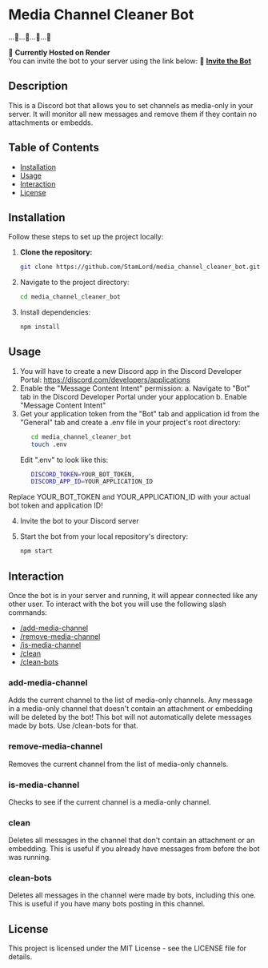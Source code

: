 # Media Channel Cleaner Bot

...🧹...🧹...🧹...🧹

🚀 **Currently Hosted on Render**  
You can invite the bot to your server using the link below:
🔗 **[Invite the Bot](https://discord.com/oauth2/authorize?client_id=1352329964266979368&permissions=2147560448&scope=bot%20applications.commands)**

## Description

This is a Discord bot that allows you to set channels as media-only in your server.
It will monitor all new messages and remove them if they contain no attachments or embedds.

## Table of Contents

- [Installation](#installation)
- [Usage](#usage)
- [Interaction](#interaction)
- [License](#license)

## Installation

Follow these steps to set up the project locally:

1. **Clone the repository:**

   ```bash
   git clone https://github.com/StamLord/media_channel_cleaner_bot.git
   ```
2. Navigate to the project directory:
   ```bash
   cd media_channel_cleaner_bot
   ```
3. Install dependencies:
   ```bash
   npm install
   ```

## Usage

1. You will have to create a new Discord app in the Discord Developer Portal:
    https://discord.com/developers/applications
2. Enable the "Message Content Intent" permission:
  a. Navigate to "Bot" tab in the Discord Developer Portal under your applocation
  b. Enable "Message Content Intent"
3. Get your application token from the "Bot" tab and application id from the "General" tab and create a .env file in your project's root directory:
   ```bash
      cd media_channel_cleaner_bot
      touch .env
   ```
   Edit ".env" to look like this:
   ```bash
      DISCORD_TOKEN=YOUR_BOT_TOKEN,
      DISCORD_APP_ID=YOUR_APPLICATION_ID
   ```
  Replace YOUR_BOT_TOKEN and YOUR_APPLICATION_ID with your actual bot token and application ID!
  
4. Invite the bot to your Discord server
   
5. Start the bot from your local repository's directory:
   ```bash
   npm start
   ```

## Interaction

Once the bot is in your server and running, it will appear connected like any other user.
To interact with the bot you will use the following slash commands:
* [/add-media-channel](#add-media-channel)
* [/remove-media-channel](#remove-media-channel)
* [/is-media-channel](#is-media-channel)
* [/clean](#clean)
* [/clean-bots](#clean-bots)

### add-media-channel
Adds the current channel to the list of media-only channels.
Any message in a media-only channel that doesn't contain an attachment or embedding will be deleted by the bot!
This bot will not automatically delete messages made by bots. Use /clean-bots for that.

### remove-media-channel
Removes the current channel from the list of media-only channels.

### is-media-channel
Checks to see if the current channel is a media-only channel.

### clean
Deletes all messages in the channel that don't contain an attachment or an embedding.
This is useful if you already have messages from before the bot was running.

### clean-bots
Deletes all messages in the channel were made by bots, including this one.
This is useful if you have many bots posting in this channel.

## License
This project is licensed under the MIT License - see the LICENSE file for details.
